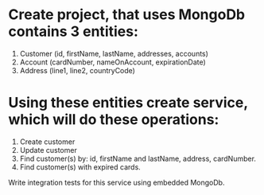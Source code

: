 # Create project, that uses MongoDb contains 3 entities:
1. Customer (id, firstName, lastName, addresses, accounts)
2. Account (cardNumber, nameOnAccount, expirationDate)
3. Address (line1, line2, countryCode)

# Using these entities create service, which will do these operations:
1. Create customer
2. Update customer
3. Find customer(s) by: id, firstName and lastName, address, cardNumber.
4. Find customer(s) with expired cards.

Write integration tests for this service using embedded MongoDb.
